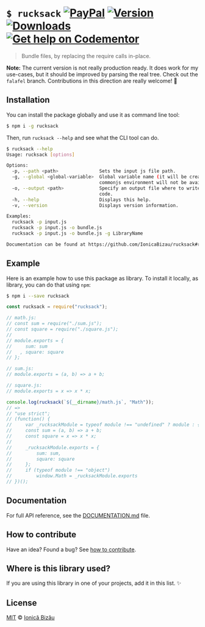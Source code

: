 # `$ rucksack` [![PayPal](https://img.shields.io/badge/%24-paypal-f39c12.svg)][paypal-donations] [![Version](https://img.shields.io/npm/v/rucksack.svg)](https://www.npmjs.com/package/rucksack) [![Downloads](https://img.shields.io/npm/dt/rucksack.svg)](https://www.npmjs.com/package/rucksack) [![Get help on Codementor](https://cdn.codementor.io/badges/get_help_github.svg)](https://www.codementor.io/johnnyb?utm_source=github&utm_medium=button&utm_term=johnnyb&utm_campaign=github)

> Bundle files, by replacing the require calls in-place.

**Note:** The current version is not really production ready.
It does work for my use-cases, but it should be improved by
parsing the real tree. Check out the `falafel` branch.
Contributions in this direction are really welcome! :sparkling_heart:

## Installation

You can install the package globally and use it as command line tool:

```sh
$ npm i -g rucksack
```

Then, run `rucksack --help` and see what the CLI tool can do.

```sh
$ rucksack --help
Usage: rucksack [options]

Options:
  -p, --path <path>               Sets the input js file path.                     
  -g, --global <global-variable>  Global variable name (it will be created when the
                                  commonjs environment will not be available)      
  -o, --output <path>             Specify an output file where to write the bundle 
                                  code.                                            
  -h, --help                      Displays this help.                              
  -v, --version                   Displays version information.                    

Examples:
  rucksack -p input.js
  rucksack -p input.js -o bundle.js
  rucksack -p input.js -o bundle.js -g LibraryName

Documentation can be found at https://github.com/IonicaBizau/rucksack#readme
```

## Example

Here is an example how to use this package as library. To install it locally, as library, you can do that using `npm`:

```sh
$ npm i --save rucksack
```

```js
const rucksack = require("rucksack");

// math.js:
// const sum = require("./sum.js");
// const square = require("./square.js");
//
// module.exports = {
//     sum: sum
//   , square: square
// };

// sum.js:
// module.exports = (a, b) => a + b;

// square.js:
// module.exports = x => x * x;

console.log(rucksack(`${__dirname}/math.js`, "Math"));
// =>
// "use strict";
// (function() {
//     var _rucksackModule = typeof module !== "undefined" ? module : {};
//     const sum = (a, b) => a + b;
//     const square = x => x * x;
//
//     _rucksackModule.exports = {
//         sum: sum,
//         square: square
//     };
//     if (typeof module !== "object")
//         window.Math = _rucksackModule.exports
// })();
```

## Documentation

For full API reference, see the [DOCUMENTATION.md][docs] file.

## How to contribute
Have an idea? Found a bug? See [how to contribute][contributing].

## Where is this library used?
If you are using this library in one of your projects, add it in this list. :sparkles:

## License

[MIT][license] © [Ionică Bizău][website]

[paypal-donations]: https://www.paypal.com/cgi-bin/webscr?cmd=_s-xclick&hosted_button_id=RVXDDLKKLQRJW
[donate-now]: http://i.imgur.com/6cMbHOC.png

[license]: http://showalicense.com/?fullname=Ionic%C4%83%20Biz%C4%83u%20%3Cbizauionica%40gmail.com%3E%20(http%3A%2F%2Fionicabizau.net)&year=2015#license-mit
[website]: http://ionicabizau.net
[contributing]: /CONTRIBUTING.md
[docs]: /DOCUMENTATION.md